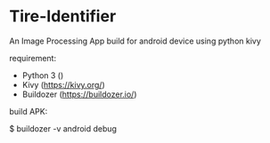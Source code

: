 # Tire-Identifier
An Image Processing App build for android device using python kivy

requirement:

- Python 3 ()
- Kivy (https://kivy.org/)
- Buildozer (https://buildozer.io/)

build APK:

$ buildozer -v android debug
